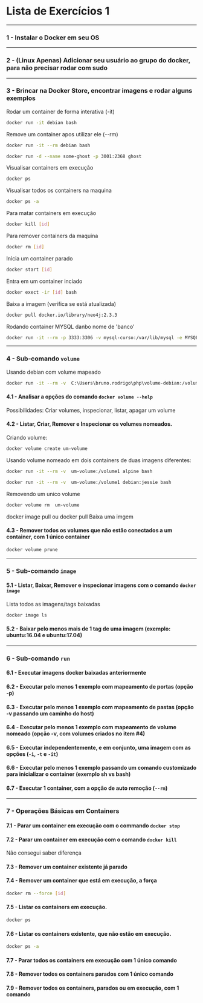 # Lista de Exercícios 1

---

### 1 - Instalar o Docker em seu OS

---

### 2 - (Linux Apenas) Adicionar seu usuário ao grupo do docker, para não precisar rodar com sudo

---

### 3 - Brincar na Docker Store, encontrar imagens e rodar alguns exemplos

Rodar um container de forma interativa (-it)
```sh
docker run -it debian bash
``` 

Remove um container apos utilizar ele (--rm)
```sh
docker run -it --rm debian bash
``` 

```sh
docker run -d --name some-ghost -p 3001:2368 ghost
``` 
Visualisar containers em execução
```sh
docker ps
``` 
Visualisar todos os containers na maquina
```sh
docker ps -a
``` 
Para matar containers em execução
```sh
docker kill [id]
``` 
Para remover containers da maquina
```sh
docker rm [id]
``` 
Inicia um container parado
```sh
docker start [id]
``` 
Entra em um container inciado
```sh
docker exect -ir [id] bash
``` 

Baixa a imagem (verifica se está atualizada)
```sh
docker pull docker.io/library/neo4j:2.3.3
``` 

Rodando container MYSQL danbo nome de 'banco'
```sh
docker run -it --rm -p 3333:3306 -v mysql-curso:/var/lib/mysql -e MYSQL_ROOT_PASSWORD=docker -e MYSQL_DATABASE=docker -e MYSQL_USER=docker -e MYSQL_PASSWORD=docker mysql:5.7
``` 


---

### 4 - Sub-comando `volume`
Usando debian com volume mapeado
```sh
docker run -it --rm -v  C:\Users\bruno.rodrigo\php\volume-debian:/volume1 debian:jessie bash
``` 
#### 4.1 - Analisar a opções do comando `docker volume --help`

Possibilidades: Criar volumes, inspecionar, listar, apagar um volume

#### 4.2 - Listar, Criar, Remover e Inspecionar os volumes nomeados.

Criando volume:
```sh
docker volume create um-volume
```

Usando volume nomeado em dois containers de duas imagens diferentes:

```sh
docker run -it --rm -v  um-volume:/volume1 alpine bash
```

```sh
docker run -it --rm -v  um-volume:/volume1 debian:jessie bash
```

Removendo um unico volume
```sh
docker volume rm  um-volume
```

docker image pull ou docker pull Baixa uma imgem

#### 4.3 - Remover todos os volumes que não estão conectados a um container, com 1 único container
```sh
docker volume prune
```
---

### 5 - Sub-comando `image`

#### 5.1 - Listar, Baixar, Remover e inspecionar imagens com o comando `docker image`

Lista todos as imagens/tags baixadas
```sh
docker image ls
```


#### 5.2 - Baixar pelo menos mais de 1 tag de uma imagem (exemplo: ubuntu:16.04 e ubuntu:17.04)

---

### 6 - Sub-comando `run`

#### 6.1 - Executar imagens docker baixadas anteriormente

#### 6.2 - Executar pelo menos 1 exemplo com mapeamento de portas (opção -p)

#### 6.3 - Executar pelo menos 1 exemplo com mapeamento de pastas (opção -v passando um caminho do host)

#### 6.4 - Executar pelo menos 1 exemplo com mapeamento de volume nomeado (opção -v, com volumes criados no item #4)

#### 6.5 - Executar independentemente, e em conjunto, uma imagem com as opções (`-i`, `-t` e `-it`)

#### 6.6 - Executar pelo menos 1 exemplo passando um comando customizado para inicializar o container (exemplo sh vs bash)

#### 6.7 - Executar 1 container, com a opção de auto remoção (`--rm`)

---

### 7 - Operações Básicas em Containers

#### 7.1 - Parar um container em execução com o commando `docker stop`

#### 7.2 - Parar um container em execução com o comando `docker kill`
Não consegui saber diferença


#### 7.3 - Remover um container existente já parado

#### 7.4 - Remover um container que está em execução, a força
```sh
docker rm --force [id]
```


#### 7.5 - Listar os containers em execução.
```sh
docker ps
```
#### 7.6 - Listar os containers existente, que não estão em execução.
```sh
docker ps -a
```
#### 7.7 - Parar todos os containers em execução com 1 único comando

#### 7.8 - Remover todos os containers parados com 1 único comando

#### 7.9 - Remover todos os containers, parados ou em execução, com 1 comando

